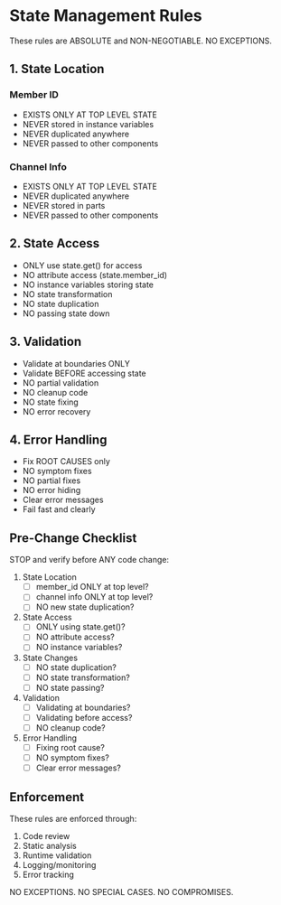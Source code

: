 # State Management Rules

These rules are ABSOLUTE and NON-NEGOTIABLE. NO EXCEPTIONS.

## 1. State Location

### Member ID
- EXISTS ONLY AT TOP LEVEL STATE
- NEVER stored in instance variables
- NEVER duplicated anywhere
- NEVER passed to other components

### Channel Info
- EXISTS ONLY AT TOP LEVEL STATE
- NEVER duplicated anywhere
- NEVER stored in parts
- NEVER passed to other components

## 2. State Access

- ONLY use state.get() for access
- NO attribute access (state.member_id)
- NO instance variables storing state
- NO state transformation
- NO state duplication
- NO passing state down

## 3. Validation

- Validate at boundaries ONLY
- Validate BEFORE accessing state
- NO partial validation
- NO cleanup code
- NO state fixing
- NO error recovery

## 4. Error Handling

- Fix ROOT CAUSES only
- NO symptom fixes
- NO partial fixes
- NO error hiding
- Clear error messages
- Fail fast and clearly

## Pre-Change Checklist

STOP and verify before ANY code change:

1. State Location
   - [ ] member_id ONLY at top level?
   - [ ] channel info ONLY at top level?
   - [ ] NO new state duplication?

2. State Access
   - [ ] ONLY using state.get()?
   - [ ] NO attribute access?
   - [ ] NO instance variables?

3. State Changes
   - [ ] NO state duplication?
   - [ ] NO state transformation?
   - [ ] NO state passing?

4. Validation
   - [ ] Validating at boundaries?
   - [ ] Validating before access?
   - [ ] NO cleanup code?

5. Error Handling
   - [ ] Fixing root cause?
   - [ ] NO symptom fixes?
   - [ ] Clear error messages?

## Enforcement

These rules are enforced through:
1. Code review
2. Static analysis
3. Runtime validation
4. Logging/monitoring
5. Error tracking

NO EXCEPTIONS. NO SPECIAL CASES. NO COMPROMISES.
